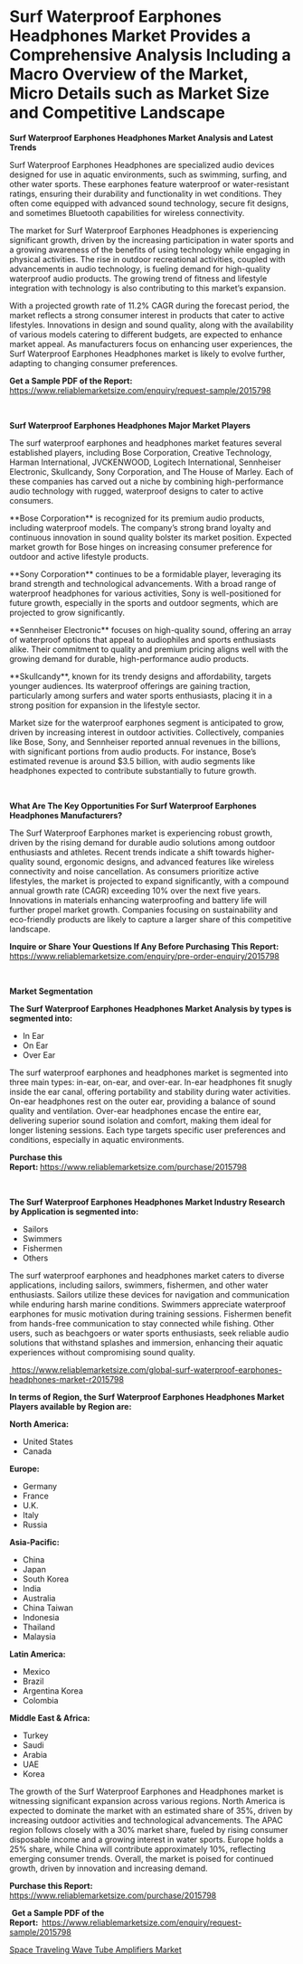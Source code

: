 <p><h1>Surf Waterproof Earphones Headphones Market Provides a Comprehensive Analysis Including a Macro Overview of the Market, Micro Details such as Market Size and Competitive Landscape</h1></p><p><strong>Surf Waterproof Earphones Headphones Market Analysis and Latest Trends</strong></p>
<p><p>Surf Waterproof Earphones Headphones are specialized audio devices designed for use in aquatic environments, such as swimming, surfing, and other water sports. These earphones feature waterproof or water-resistant ratings, ensuring their durability and functionality in wet conditions. They often come equipped with advanced sound technology, secure fit designs, and sometimes Bluetooth capabilities for wireless connectivity.</p><p>The market for Surf Waterproof Earphones Headphones is experiencing significant growth, driven by the increasing participation in water sports and a growing awareness of the benefits of using technology while engaging in physical activities. The rise in outdoor recreational activities, coupled with advancements in audio technology, is fueling demand for high-quality waterproof audio products. The growing trend of fitness and lifestyle integration with technology is also contributing to this market’s expansion.</p><p>With a projected growth rate of 11.2% CAGR during the forecast period, the market reflects a strong consumer interest in products that cater to active lifestyles. Innovations in design and sound quality, along with the availability of various models catering to different budgets, are expected to enhance market appeal. As manufacturers focus on enhancing user experiences, the Surf Waterproof Earphones Headphones market is likely to evolve further, adapting to changing consumer preferences.</p></p>
<p><strong>Get a Sample PDF of the Report:&nbsp;</strong> <a href="https://www.reliablemarketsize.com/enquiry/request-sample/2015798?utm_campaign=1836&utm_medium=2&utm_source=Github&utm_content=ia&utm_term=17012025&utm_id=surf-waterproof-earphones-headphones">https://www.reliablemarketsize.com/enquiry/request-sample/2015798</a></p>
<p>&nbsp;</p>
<p><strong>Surf Waterproof Earphones Headphones Major Market Players</strong></p>
<p><p>The surf waterproof earphones and headphones market features several established players, including Bose Corporation, Creative Technology, Harman International, JVCKENWOOD, Logitech International, Sennheiser Electronic, Skullcandy, Sony Corporation, and The House of Marley. Each of these companies has carved out a niche by combining high-performance audio technology with rugged, waterproof designs to cater to active consumers.</p><p>**Bose Corporation** is recognized for its premium audio products, including waterproof models. The company’s strong brand loyalty and continuous innovation in sound quality bolster its market position. Expected market growth for Bose hinges on increasing consumer preference for outdoor and active lifestyle products.</p><p>**Sony Corporation** continues to be a formidable player, leveraging its brand strength and technological advancements. With a broad range of waterproof headphones for various activities, Sony is well-positioned for future growth, especially in the sports and outdoor segments, which are projected to grow significantly.</p><p>**Sennheiser Electronic** focuses on high-quality sound, offering an array of waterproof options that appeal to audiophiles and sports enthusiasts alike. Their commitment to quality and premium pricing aligns well with the growing demand for durable, high-performance audio products.</p><p>**Skullcandy**, known for its trendy designs and affordability, targets younger audiences. Its waterproof offerings are gaining traction, particularly among surfers and water sports enthusiasts, placing it in a strong position for expansion in the lifestyle sector.</p><p>Market size for the waterproof earphones segment is anticipated to grow, driven by increasing interest in outdoor activities. Collectively, companies like Bose, Sony, and Sennheiser reported annual revenues in the billions, with significant portions from audio products. For instance, Bose’s estimated revenue is around $3.5 billion, with audio segments like headphones expected to contribute substantially to future growth.</p></p>
<p>&nbsp;</p>
<p><strong>What Are The Key Opportunities For Surf Waterproof Earphones Headphones Manufacturers?</strong></p>
<p><p>The Surf Waterproof Earphones market is experiencing robust growth, driven by the rising demand for durable audio solutions among outdoor enthusiasts and athletes. Recent trends indicate a shift towards higher-quality sound, ergonomic designs, and advanced features like wireless connectivity and noise cancellation. As consumers prioritize active lifestyles, the market is projected to expand significantly, with a compound annual growth rate (CAGR) exceeding 10% over the next five years. Innovations in materials enhancing waterproofing and battery life will further propel market growth. Companies focusing on sustainability and eco-friendly products are likely to capture a larger share of this competitive landscape.</p></p>
<p><strong>Inquire or Share Your Questions If Any Before Purchasing This Report:</strong> <a href="https://www.reliablemarketsize.com/enquiry/pre-order-enquiry/2015798?utm_campaign=1836&utm_medium=2&utm_source=Github&utm_content=ia&utm_term=17012025&utm_id=surf-waterproof-earphones-headphones">https://www.reliablemarketsize.com/enquiry/pre-order-enquiry/2015798</a></p>
<p>&nbsp;</p>
<p><strong>Market Segmentation</strong></p>
<p><strong>The Surf Waterproof Earphones Headphones Market Analysis by types is segmented into:</strong></p>
<p><ul><li>In Ear</li><li>On Ear</li><li>Over Ear</li></ul></p>
<p><p>The surf waterproof earphones and headphones market is segmented into three main types: in-ear, on-ear, and over-ear. In-ear headphones fit snugly inside the ear canal, offering portability and stability during water activities. On-ear headphones rest on the outer ear, providing a balance of sound quality and ventilation. Over-ear headphones encase the entire ear, delivering superior sound isolation and comfort, making them ideal for longer listening sessions. Each type targets specific user preferences and conditions, especially in aquatic environments.</p></p>
<p><strong>Purchase this Report:&nbsp;</strong><a href="https://www.reliablemarketsize.com/purchase/2015798?utm_campaign=1836&utm_medium=2&utm_source=Github&utm_content=ia&utm_term=17012025&utm_id=surf-waterproof-earphones-headphones">https://www.reliablemarketsize.com/purchase/2015798</a></p>
<p>&nbsp;</p>
<p><strong>The Surf Waterproof Earphones Headphones Market Industry Research by Application is segmented into:</strong></p>
<p><ul><li>Sailors</li><li>Swimmers</li><li>Fishermen</li><li>Others</li></ul></p>
<p><p>The surf waterproof earphones and headphones market caters to diverse applications, including sailors, swimmers, fishermen, and other water enthusiasts. Sailors utilize these devices for navigation and communication while enduring harsh marine conditions. Swimmers appreciate waterproof earphones for music motivation during training sessions. Fishermen benefit from hands-free communication to stay connected while fishing. Other users, such as beachgoers or water sports enthusiasts, seek reliable audio solutions that withstand splashes and immersion, enhancing their aquatic experiences without compromising sound quality.</p></p>
<p><a href="https://www.reliablemarketsize.com/global-surf-waterproof-earphones-headphones-market-r2015798?utm_campaign=1836&utm_medium=2&utm_source=Github&utm_content=ia&utm_term=17012025&utm_id=surf-waterproof-earphones-headphones">&nbsp;https://www.reliablemarketsize.com/global-surf-waterproof-earphones-headphones-market-r2015798</a></p>
<p><strong>In terms of Region, the Surf Waterproof Earphones Headphones Market Players available by Region are:</strong></p>
<p>
    <p> <strong> North America: </strong>
        <ul>
            <li>United States</li>
            <li>Canada</li>
        </ul>
        </p> 
    <p> <strong> Europe: </strong>
        <ul>
            <li>Germany</li>
            <li>France</li>
            <li>U.K.</li>
            <li>Italy</li>
            <li>Russia</li>
        </ul>
        </p> 
    <p> <strong> Asia-Pacific: </strong>
        <ul>
            <li>China</li>
            <li>Japan</li>
            <li>South Korea</li>
            <li>India</li>
            <li>Australia</li>
            <li>China Taiwan</li>
            <li>Indonesia</li>
            <li>Thailand</li>
            <li>Malaysia</li>
        </ul>
        </p> 
    <p> <strong> Latin America: </strong>
        <ul>
            <li>Mexico</li>
            <li>Brazil</li>
            <li>Argentina Korea</li>
            <li>Colombia</li>
        </ul>
        </p> 
    <p> <strong> Middle East & Africa: </strong>
        <ul>
            <li>Turkey</li>
            <li>Saudi</li>
            <li>Arabia</li>
            <li>UAE</li>
            <li>Korea</li>
        </ul>
    </p>
    </p>
<p><p>The growth of the Surf Waterproof Earphones and Headphones market is witnessing significant expansion across various regions. North America is expected to dominate the market with an estimated share of 35%, driven by increasing outdoor activities and technological advancements. The APAC region follows closely with a 30% market share, fueled by rising consumer disposable income and a growing interest in water sports. Europe holds a 25% share, while China will contribute approximately 10%, reflecting emerging consumer trends. Overall, the market is poised for continued growth, driven by innovation and increasing demand.</p></p>
<p><strong>Purchase this Report: </strong><a href="https://www.reliablemarketsize.com/purchase/2015798?utm_campaign=1836&utm_medium=2&utm_source=Github&utm_content=ia&utm_term=17012025&utm_id=surf-waterproof-earphones-headphones">https://www.reliablemarketsize.com/purchase/2015798</a></p>
<p>&nbsp;<strong>Get a Sample PDF of the Report:&nbsp;&nbsp;</strong><a href="https://www.reliablemarketsize.com/enquiry/request-sample/2015798?utm_campaign=1836&utm_medium=2&utm_source=Github&utm_content=ia&utm_term=17012025&utm_id=surf-waterproof-earphones-headphones">https://www.reliablemarketsize.com/enquiry/request-sample/2015798</a></p>
<p><strong></strong></p>
<p><p><a href="https://github.com/mabutironaldo/Market-Research-Report-List-6/blob/main/space-traveling-wave-tube-amplifiers-market.md?utm_campaign=1836&utm_medium=2&utm_source=Github&utm_content=ia&utm_term=17012025&utm_id=surf-waterproof-earphones-headphones">Space Traveling Wave Tube Amplifiers Market</a></p></p>